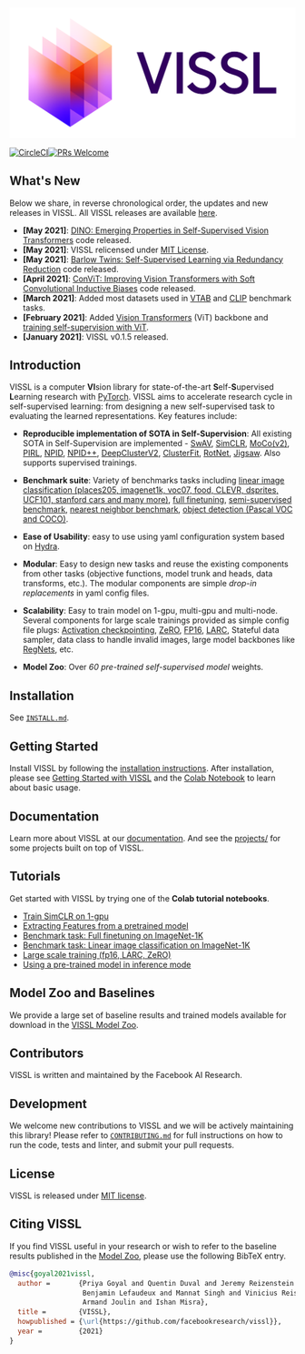 <img src=".github/logo/Logo_Color_Light_BG.png" width="900"/>

[![CircleCI](https://circleci.com/gh/facebookresearch/vissl.svg?style=svg&circle-token=a0c1dfc4edf0ebe523700b95a563e74eb4d4e5a8)](https://circleci.com/gh/facebookresearch/vissl)[![PRs Welcome](https://img.shields.io/badge/PRs-welcome-brightgreen.svg)](https://github.com/facebookresearch/vissl/blob/master/.github/CONTRIBUTING.md)

## What's New
Below we share, in reverse chronological order, the updates and new releases in VISSL. All VISSL releases are available [here](https://github.com/facebookresearch/vissl/releases).

- **[May 2021]**: [DINO: Emerging Properties in Self-Supervised Vision Transformers](https://arxiv.org/pdf/2104.14294.pdf) code released.
- **[May 2021]**: VISSL relicensed under [MIT License](LICENSE).
- **[May 2021]**: [Barlow Twins: Self-Supervised Learning via Redundancy Reduction](https://arxiv.org/abs/2103.03230) code released.
- **[April 2021]**: [ConViT: Improving Vision Transformers with Soft Convolutional Inductive Biases](https://arxiv.org/pdf/2103.10697.pdf) code released.
- **[March 2021]**: Added most datasets used in [VTAB](https://arxiv.org/pdf/1910.04867.pdf) and [CLIP](https://arxiv.org/abs/2103.00020) benchmark tasks.
- **[February 2021]**: Added [Vision Transformers](https://arxiv.org/pdf/2010.11929v1.pdf) (ViT) backbone and [training self-supervision with ViT](https://github.com/facebookresearch/vissl/tree/master/configs/config/pretrain/vision_transformer).
- **[January 2021]**: VISSL v0.1.5 released.

## Introduction
VISSL is a computer **VI**sion library for state-of-the-art **S**elf-**S**upervised **L**earning research with [PyTorch](https://pytorch.org). VISSL aims to accelerate research cycle in self-supervised learning: from designing a new self-supervised task to evaluating the learned representations. Key features include:

- **Reproducible implementation of SOTA in Self-Supervision**: All existing SOTA in Self-Supervision are implemented - [SwAV](https://arxiv.org/abs/2006.09882), [SimCLR](https://arxiv.org/abs/2002.05709), [MoCo(v2)](https://arxiv.org/abs/1911.05722), [PIRL](https://arxiv.org/abs/1912.01991), [NPID](https://arxiv.org/pdf/1805.01978.pdf), [NPID++](https://arxiv.org/abs/1912.01991), [DeepClusterV2](https://arxiv.org/abs/2006.09882), [ClusterFit](https://openaccess.thecvf.com/content_CVPR_2020/papers/Yan_ClusterFit_Improving_Generalization_of_Visual_Representations_CVPR_2020_paper.pdf), [RotNet](https://arxiv.org/abs/1803.07728), [Jigsaw](https://arxiv.org/abs/1603.09246). Also supports supervised trainings.

- **Benchmark suite**: Variety of benchmarks tasks including [linear image classification (places205, imagenet1k, voc07, food, CLEVR, dsprites, UCF101, stanford cars and many more)](https://github.com/facebookresearch/vissl/tree/master/configs/config/benchmark/linear_image_classification), [full finetuning](https://github.com/facebookresearch/vissl/tree/master/configs/config/benchmark/fulltune), [semi-supervised benchmark](https://github.com/facebookresearch/vissl/tree/master/configs/config/benchmark/semi_supervised), [nearest neighbor benchmark](https://github.com/facebookresearch/vissl/tree/master/configs/config/benchmark/nearest_neighbor), [object detection (Pascal VOC and COCO)](https://github.com/facebookresearch/vissl/tree/master/configs/config/benchmark/object_detection).

- **Ease of Usability**: easy to use using yaml configuration system based on [Hydra](https://github.com/facebookresearch/hydra).

- **Modular**: Easy to design new tasks and reuse the existing components from other tasks (objective functions, model trunk and heads, data transforms, etc.). The modular components are simple *drop-in replacements* in yaml config files.

- **Scalability**: Easy to train model on 1-gpu, multi-gpu and multi-node. Several components for large scale trainings provided as simple config file plugs: [Activation checkpointing](https://pytorch.org/docs/stable/checkpoint.html), [ZeRO](https://arxiv.org/abs/1910.02054), [FP16](https://nvidia.github.io/apex/amp.html#o1-mixed-precision-recommended-for-typical-use), [LARC](https://arxiv.org/abs/1708.03888), Stateful data sampler, data class to handle invalid images, large model backbones like [RegNets](https://arxiv.org/abs/2003.13678), etc.

- **Model Zoo**: Over *60 pre-trained self-supervised model* weights.

## Installation

See [`INSTALL.md`](https://github.com/facebookresearch/vissl/blob/master/INSTALL.md).

## Getting Started

Install VISSL by following the [installation instructions](https://github.com/facebookresearch/vissl/blob/master/INSTALL.md).
After installation, please see [Getting Started with VISSL](https://github.com/facebookresearch/vissl/blob/master/GETTING_STARTED.md) and the [Colab Notebook](https://colab.research.google.com/drive/1iigQmKL_DUuBLT6BqjrGXlW9ZIqKIFmt?usp=sharing) to learn about basic usage.

## Documentation

Learn more about VISSL at our [documentation](https://vissl.readthedocs.io). And see the [projects/](projects/) for some projects built on top of VISSL.

## Tutorials

Get started with VISSL by trying one of the **Colab tutorial notebooks**.

- [Train SimCLR on 1-gpu](https://colab.research.google.com/drive/1Rt3Plt3ph84i1A-eolLFafybwjrBFxYe?usp=sharing)
- [Extracting Features from a pretrained model](https://colab.research.google.com/drive/1EXZyW65lXBryWE2ZmC0bar2996KEiBZb?usp=sharing)
- [Benchmark task: Full finetuning on ImageNet-1K](https://colab.research.google.com/drive/1m1LUa-3vIR-rxwcm0QCrefc5S6PAY874?usp=sharing)
- [Benchmark task: Linear image classification on ImageNet-1K](https://colab.research.google.com/drive/1CCuZ50BN99JcOB6VEPytVi_i2tSMd7A3?usp=sharing)
- [Large scale training (fp16, LARC, ZeRO)](https://colab.research.google.com/drive/1fvZdRNUyHxMOaxuEO34x7XeGndzTUfIW?usp=sharing)
- [Using a pre-trained model in inference mode](https://colab.research.google.com/drive/1DkqGi9L47eWjA5j77EVEmbrktWBGoynN?usp=sharing)


## Model Zoo and Baselines
We provide a large set of baseline results and trained models available for download in the [VISSL Model Zoo](https://github.com/facebookresearch/vissl/blob/master/MODEL_ZOO.md).

## Contributors

VISSL is written and maintained by the Facebook AI Research.

## Development

We welcome new contributions to VISSL and we will be actively maintaining this library! Please refer to [`CONTRIBUTING.md`](./.github/CONTRIBUTING.md) for full instructions on how to run the code, tests and linter, and submit your pull requests.

## License

VISSL is released under [MIT license](LICENSE).

## Citing VISSL

If you find VISSL useful in your research or wish to refer to the baseline results published in the [Model Zoo](https://github.com/facebookresearch/vissl/blob/master/MODEL_ZOO.md), please use the following BibTeX entry.

```BibTeX
@misc{goyal2021vissl,
  author =       {Priya Goyal and Quentin Duval and Jeremy Reizenstein and Matthew Leavitt and Min Xu and
                  Benjamin Lefaudeux and Mannat Singh and Vinicius Reis and Mathilde Caron and Piotr Bojanowski and
                  Armand Joulin and Ishan Misra},
  title =        {VISSL},
  howpublished = {\url{https://github.com/facebookresearch/vissl}},
  year =         {2021}
}
```
